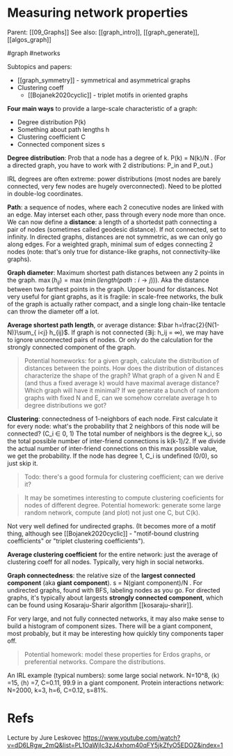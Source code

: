 # Measuring network properties

Parent: [[09_Graphs]]
See also: [[graph_intro]], [[graph_generate]], [[algos_graph]]

#graph #networks


Subtopics and papers:
* [[graph_symmetry]] - symmetrical and asymmetrical graphs
* Clustering coeff
    * [[Bojanek2020cyclic]] - triplet motifs in oriented graphs

**Four main ways** to provide a large-scale characteristic of a graph:
* Degree distribution P(k)
* Something about path lengths h
* Clustering coefficient C
* Connected component sizes s

**Degree distribution**: Prob that a node has a degree of k. P(k) = N(k)/N . (For a directed graph, you have to work with 2 distributions: P_in and P_out.)

IRL degrees are often extreme: power distributions (most nodes are barely connected, very few nodes are hugely overconnected). Need to be plotted in double-log coordinates.

**Path**: a sequence of nodes, where each 2 conecutive nodes are linked with an edge. May interset each other, pass through every node more than once. We can now define a **distance**: a length of a shortedst path connecting a pair of nodes (sometimes called geodesic distance). If not connected, set to infinity. In directed graphs, distances are not symmetric, as we can only go along edges. For a weighted graph, minimal sum of edges connecting 2 nodes (note: that's only true for distance-like graphs, not connectivity-like graphs).

**Graph diameter**: Maximum shortest path distances between any 2 points in the graph. 
$\max(h_{ij}) = \max(\min(length(path: i → j)))$. 
Aka the distance between two farthest points in the graph. Upper bound for distances. Not very useful for giant graphs, as it is fragile: in scale-free networks, the bulk of the graph is actually rather compact, and a single long chain-like tentacle can throw the diameter off a lot.

**Average shortest path length**, or average distance: $\bar h=\frac{2}{N(1-N)}\sum_{ i<j} h_{ij}$. If graph is not connected (∃ij: h_ij = ∞), we may have to ignore unconnected pairs of nodes. Or only do the calculation for the strongly connected component of the graph.

> Potential homeworks: for a given graph, calculate the distribution of distances between the points. How does the distribution of distances characterize the shape of the graph? What graph of a given N and E (and thus a fixed average k) would have maximal average distance? Which graph will have it minimal? If we generate a bunch of random graphs with fixed N and E, can we somehow correlate average h to degree distributions we got?

**Clustering**: connectedness of 1-neighbors of each node. First calculate it for every node: what's the probability that 2 neighbors of this node will be connected? (C_i ∈ 0, 1) The total number of neighbors is the degree k_i, so the total possible number of inter-friend connections is k(k-1)/2. If we divide the actual number of inter-friend connections on this max possible value, we get the probability. If the node has degree 1, C_i is undefined (0/0), so just skip it.

> Todo: there's a good formula for clustering coefficient; can we derive it?

> It may be sometimes interesting to compute clustering coeficients for nodes of different degree. Potential homework: generate some large random network, compute (and plot) not just one C, but C(k).

Not very well defined for undirected graphs. (It becomes more of a motif thing, although see [[Bojanek2020cyclic]] - "motif-bound clustring coefficients" or "triplet clustering coefficients").

**Average clustering coefficient** for the entire network: just the average of clustering coeff for all nodes. Typically, very high in social networks.

**Graph connectedness**: the relative size of the **largest connected component** (aka **giant component**). s = N(giant component)/N . For undirected graphs, found with BFS, labeling nodes as you go. For directed graphs, it's typically about largests **strongly connected component**, which can be found using Kosaraju-Sharir algorithm [[kosaraju-sharir]].

For very large, and not fully connected networks, it may also make sense to build a histogram of component sizes. There will be a giant component, most probably, but it may be interesting how quickly tiny components taper off.

> Potential homework: model these properties for Erdos graphs, or preferential networks. Compare the distributions.

An IRL example (typical numbers): some large social network. N=10^8, ⟨k⟩ =15, ⟨h⟩  =7, C=0.11, 99.9 in a giant component. Protein interactions network: N=2000, k=3, h=6, C=0.12, s=81%.

# Refs

Lecture by Jure Leskovec
https://www.youtube.com/watch?v=dD6LRgw_2mQ&list=PL1OaWjIc3zJ4xhom40qFY5jkZfyO5EDOZ&index=1